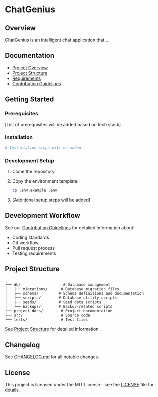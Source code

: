 # ChatGenius

## Overview

ChatGenius is an intelligent chat application that...

## Documentation

- [Project Overview](project_docs/project_overview.md)
- [Project Structure](project_docs/project_structure.md)
- [Requirements](project_docs/requirements.md)
- [Contribution Guidelines](project_docs/workflow_contribution_guidelines.md)

## Getting Started

### Prerequisites

[List of prerequisites will be added based on tech stack]

### Installation

```bash
# Installation steps will be added
```

### Development Setup

1. Clone the repository
2. Copy the environment template:

   ```bash
   cp .env.example .env
   ```

3. [Additional setup steps will be added]

## Development Workflow

See our [Contribution Guidelines](project_docs/workflow_contribution_guidelines.md) for detailed information about:

- Coding standards
- Git workflow
- Pull request process
- Testing requirements

## Project Structure

```plaintext
.
├── db/                   # Database management
│   ├── migrations/      # Database migration files
│   ├── schema/         # Schema definitions and documentation
│   ├── scripts/        # Database utility scripts
│   ├── seeds/          # Seed data scripts
│   └── backups/        # Backup-related scripts
├── project_docs/        # Project documentation
├── src/                 # Source code
└── tests/               # Test files
```

See [Project Structure](project_docs/project_structure.md) for detailed information.

## Changelog

See [CHANGELOG.md](CHANGELOG.md) for all notable changes.

## License

This project is licensed under the MIT License - see the [LICENSE](LICENSE) file for details.
